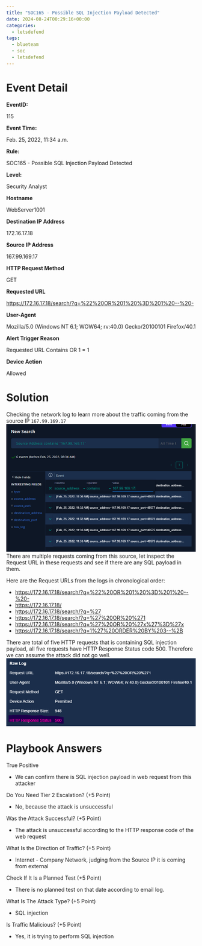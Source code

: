 ```yaml
---
title: "SOC165 - Possible SQL Injection Payload Detected"
date: 2024-08-24T00:29:16+00:00
categories:
  - letsdefend
tags:
  - blueteam
  - soc
  - letsdefend
---
```


# Event Detail

**EventID:**

115

**Event Time:**

Feb. 25, 2022, 11:34 a.m.

**Rule:**

SOC165 - Possible SQL Injection Payload Detected

**Level:**

Security Analyst

**Hostname**

WebServer1001

**Destination IP Address**

172.16.17.18

**Source IP Address**

167.99.169.17

**HTTP Request Method**

GET

**Requested URL**

https://172.16.17.18/search/?q=%22%20OR%201%20%3D%201%20--%20-

**User-Agent**

Mozilla/5.0 (Windows NT 6.1; WOW64; rv:40.0) Gecko/20100101 Firefox/40.1

**Alert Trigger Reason**

Requested URL Contains OR 1 = 1

**Device Action**

Allowed

# Solution

Checking the network log to learn more about the traffic coming from the source IP `167.99.169.17`
![Log1](/assets/images/2024-08-23-letsdefend-soc165/Pasted_image_20240823201221.png)
There are multiple requests coming from this source, let inspect the Request URL in these requests and see if there are any SQL payload in them.

Here are the Request URLs from the logs in chronological order:
- https://172.16.17.18/search/?q=%22%20OR%201%20%3D%201%20--%20-
- https://172.16.17.18/
- https://172.16.17.18/search/?q=%27
- https://172.16.17.18/search/?q=%27%20OR%20%271
- https://172.16.17.18/search/?q=%27%20OR%20%27x%27%3D%27x
- https://172.16.17.18/search/?q=1%27%20ORDER%20BY%203--%2B

There are total of five HTTP requests that is containing SQL injection payload, all five requests have HTTP Response Status code 500. Therefore we can assume the attack did not go well.
![Log 2](/assets/images/2024-08-23-letsdefend-soc165/Pasted_image_20240823202033.png)
# Playbook Answers

True Positive
- We can confirm there is SQL injection payload in web request from this attacker

Do You Need Tier 2 Escalation? (+5 Point)
- No, because the attack is unsuccessful

Was the Attack Successful? (+5 Point)
- The attack is unsuccessful according to the HTTP response code of the web request

What Is the Direction of Traffic? (+5 Point)
- Internet - Company Network, judging from the Source IP it is coming from external

Check If It Is a Planned Test (+5 Point)
- There is no planned test on that date according to email log.

What Is The Attack Type? (+5 Point)
- SQL injection

Is Traffic Malicious? (+5 Point)
- Yes, it is trying to perform SQL injection